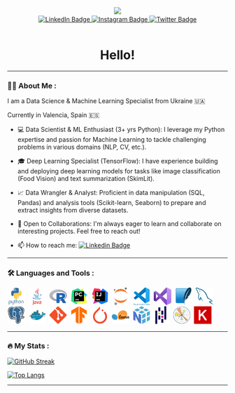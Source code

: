 <div id="header" align="center">
  <img src="https://media.giphy.com/media/v1.Y2lkPTc5MGI3NjExZ2owaDBib3JvZzF6cThsamZsb2MycW1oNWpseHBxaWRoZGcxZ2RwdiZlcD12MV9pbnRlcm5hbF9naWZfYnlfaWQmY3Q9cw/ag3v2jwM5Un6Re56R0/giphy-downsized-large.gif" width="150"/>
</div>
<div id="badges" align="center">
  <a href="https://www.linkedin.com/in/kyivnik/">
    <img src="https://img.shields.io/badge/LinkedIn-blue?style=for-the-badge&logo=linkedin&logoColor=white" alt="LinkedIn Badge"/>
  </a>
  <a href="https://www.instagram.com/kyivnik.gen?utm_source=ig_web_button_share_sheet&igsh=ZDNlZDc0MzIxNw==">
    <img src="https://img.shields.io/badge/Instagram-yellow?style=for-the-badge&logo=instagram&logoColor=white" alt="Instagram Badge"/>
  </a>
  <a href="https://twitter.com/kyivnik">
    <img src="https://img.shields.io/badge/Twitter-blue?style=for-the-badge&logo=twitter&logoColor=white" alt="Twitter Badge"/>
  </a>
</div>
<div id="badges" align="center">
   <img src="https://komarev.com/ghpvc/?username=kyivnik&style=flat-square&color=blue" alt=""/>
</div>
<h1 id="welcome" align="center">
    Hello!
</h1>

---

### :man_technologist: About Me :
I am a Data Science & Machine Learning Specialist from Ukraine 🇺🇦

Currently in Valencia, Spain 🇪🇸

- 💻 Data Scientist & ML Enthusiast (3+ yrs Python): I leverage my Python expertise and passion for Machine Learning to tackle challenging problems in various domains (NLP, CV, etc.).

- 🎓 Deep Learning Specialist (TensorFlow): I have experience building and deploying deep learning models for tasks like image classification (Food Vision) and text summarization (SkimLit).

- 📈 Data Wrangler & Analyst: Proficient in data manipulation (SQL, Pandas) and analysis tools (Scikit-learn, Seaborn) to prepare and extract insights from diverse datasets.

- 🤝 Open to Collaborations: I'm always eager to learn and collaborate on interesting projects. Feel free to reach out!

- :mailbox: How to reach me: [![Linkedin Badge](https://img.shields.io/badge/-Kyivnik-blue?style=flat&logo=Linkedin&logoColor=white)](https://www.linkedin.com/in/kyivnik/)

---

### :hammer_and_wrench: Languages and Tools :
<div>
  <img src="https://github.com/devicons/devicon/blob/master/icons/python/python-original-wordmark.svg" title="Python" alt="Python" width="40" height="40"/>&nbsp;
  <img src="https://github.com/devicons/devicon/blob/master/icons/java/java-original-wordmark.svg" title="Java" alt="Java" width="40" height="40"/>&nbsp;
  <img src="https://github.com/devicons/devicon/blob/master/icons/r/r-original.svg" title="R" alt="R" width="40" height="40"/>&nbsp;
  <img src="https://github.com/devicons/devicon/blob/master/icons/pycharm/pycharm-original.svg" title="PyCharm" alt="PyCharm" width="40" height="40"/>&nbsp;
  <img src="https://github.com/devicons/devicon/blob/master/icons/intellij/intellij-original.svg" title="IntelliJ IDEA" alt="IntelliJ IDEA" width="40" height="40"/>&nbsp;
  <img src="https://github.com/devicons/devicon/blob/master/icons/jupyter/jupyter-original.svg" title="Jupyter" alt="Jupyter" width="40" height="40"/>&nbsp;
  <img src="https://github.com/devicons/devicon/blob/master/icons/vscode/vscode-original-wordmark.svg" title="VS Code" alt="VS Code" width="40" height="40"/>&nbsp;
  <img src="https://github.com/devicons/devicon/blob/master/icons/visualstudio/visualstudio-original.svg" title="VisualStudio" alt="VisualStudio" width="40" height="40"/>&nbsp;
  <img src="https://github.com/devicons/devicon/blob/master/icons/sqlite/sqlite-original.svg" title="SQLite" alt="SQLite" width="40" height="40"/>&nbsp;
  <img src="https://github.com/devicons/devicon/blob/master/icons/mysql/mysql-original.svg" title="MySQL" alt="MySQL" width="40" height="40"/>&nbsp;
  <img src="https://github.com/devicons/devicon/blob/master/icons/postgresql/postgresql-original.svg" title="PostgreSQL" alt="PostgreSQL" width="40" height="40"/>&nbsp;
  <img src="https://github.com/devicons/devicon/blob/master/icons/docker/docker-original.svg" title="Docker" alt="Docker" width="40" height="40"/>&nbsp;
  <img src="https://github.com/devicons/devicon/blob/master/icons/git/git-original.svg" title="Git"  alt="Git" width="40" height="40"/>&nbsp;
  <img src="https://github.com/devicons/devicon/blob/master/icons/tensorflow/tensorflow-original.svg" title="TensorFlow"  alt="TensorFlow" width="40" height="40"/>&nbsp;
  <img src="https://github.com/devicons/devicon/blob/master/icons/pytorch/pytorch-original.svg" title="PyTorch" alt="PyTorch" width="40" height="40"/>&nbsp;
  <img src="https://github.com/devicons/devicon/blob/master/icons/scikitlearn/scikitlearn-original.svg" title="Scikit-learn" alt="Scikit-learn" width="40" height="40"/>&nbsp;
  <img src="https://github.com/devicons/devicon/blob/master/icons/numpy/numpy-original.svg" title="NumPy" alt="NumPy" width="40" height="40"/>
  <img src="https://github.com/devicons/devicon/blob/master/icons/pandas/pandas-original.svg" title="Pandas" alt="Pandas" width="40" height="40"/>&nbsp;
  <img src="https://github.com/devicons/devicon/blob/master/icons/matplotlib/matplotlib-original.svg" title="Matplotlib" alt="Matplotlib" width="40" height="40"/>&nbsp;
  <img src="https://github.com/devicons/devicon/blob/master/icons/keras/keras-original.svg" title="Keras" **alt="Keras" width="40" height="40"/>&nbsp;
</div>

---

### :fire: My Stats :
[![GitHub Streak](http://github-readme-streak-stats.herokuapp.com?user=Kyivnik&theme=dark&background=000000)](https://git.io/streak-stats)


[![Top Langs](https://github-readme-stats.vercel.app/api/top-langs/?username=Kyivnik&layout=compact&theme=vision-friendly-dark)](https://github.com/anuraghazra/github-readme-stats)

---


<!--
**Kyivnik/Kyivnik** is a ✨ _special_ ✨ repository because its `README.md` (this file) appears on your GitHub profile.


- 🔭 I’m currently working on ...
- 🌱 I’m currently learning ...
- 👯 I’m looking to collaborate on ...
- 🤔 I’m looking for help with ...
- 💬 Ask me about ...
- 📫 How to reach me: ...
- 😄 Pronouns: ...
- ⚡ Fun fact: ...
-->
